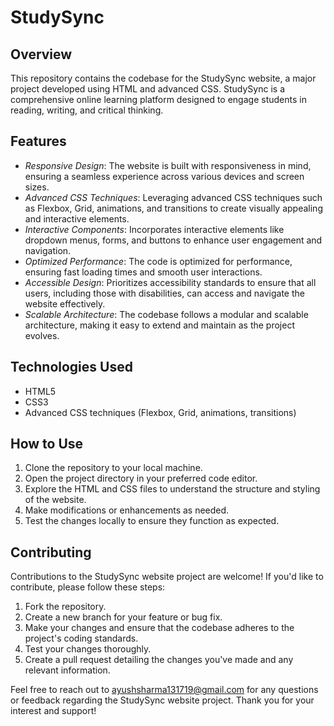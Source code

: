 # StudySync
## Overview
This repository contains the codebase for the StudySync website, a major project developed using HTML and advanced CSS. StudySync is a comprehensive online learning platform designed to engage students in reading, writing, and critical thinking.

## Features
- *Responsive Design*: The website is built with responsiveness in mind, ensuring a seamless experience across various devices and screen sizes.
- *Advanced CSS Techniques*: Leveraging advanced CSS techniques such as Flexbox, Grid, animations, and transitions to create visually appealing and interactive elements.
- *Interactive Components*: Incorporates interactive elements like dropdown menus, forms, and buttons to enhance user engagement and navigation.
- *Optimized Performance*: The code is optimized for performance, ensuring fast loading times and smooth user interactions.
- *Accessible Design*: Prioritizes accessibility standards to ensure that all users, including those with disabilities, can access and navigate the website effectively.
- *Scalable Architecture*: The codebase follows a modular and scalable architecture, making it easy to extend and maintain as the project evolves.

## Technologies Used
- HTML5
- CSS3
- Advanced CSS techniques (Flexbox, Grid, animations, transitions)

## How to Use
1. Clone the repository to your local machine.
2. Open the project directory in your preferred code editor.
3. Explore the HTML and CSS files to understand the structure and styling of the website.
4. Make modifications or enhancements as needed.
5. Test the changes locally to ensure they function as expected.

## Contributing
Contributions to the StudySync website project are welcome! If you'd like to contribute, please follow these steps:
1. Fork the repository.
2. Create a new branch for your feature or bug fix.
3. Make your changes and ensure that the codebase adheres to the project's coding standards.
4. Test your changes thoroughly.
5. Create a pull request detailing the changes you've made and any relevant information.

Feel free to reach out to ayushsharma131719@gmail.com for any questions or feedback regarding the StudySync website project. Thank you for your interest and support!
